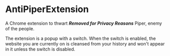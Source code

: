 # AntiPiperExtension
A Chrome extension to thwart ***Removed for Privacy Reasons*** Piper, enemy of the people.

The extension is a popup with a switch. When the switch is enabled, the website you are currently on is cleansed from your history and won't appear in it unless the switch is disabled.